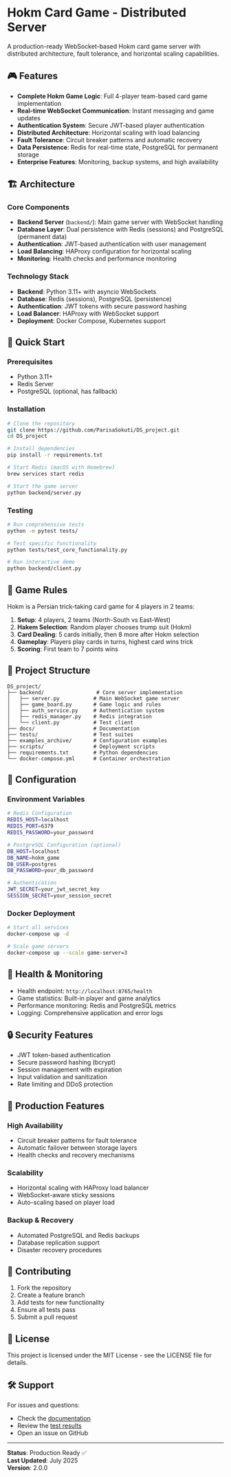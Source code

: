 # Hokm Card Game - Distributed Server

A production-ready WebSocket-based Hokm card game server with distributed architecture, fault tolerance, and horizontal scaling capabilities.

## 🎮 Features

- **Complete Hokm Game Logic**: Full 4-player team-based card game implementation
- **Real-time WebSocket Communication**: Instant messaging and game updates
- **Authentication System**: Secure JWT-based player authentication
- **Distributed Architecture**: Horizontal scaling with load balancing
- **Fault Tolerance**: Circuit breaker patterns and automatic recovery
- **Data Persistence**: Redis for real-time state, PostgreSQL for permanent storage
- **Enterprise Features**: Monitoring, backup systems, and high availability

## 🏗️ Architecture

### Core Components

- **Backend Server** (`backend/`): Main game server with WebSocket handling
- **Database Layer**: Dual persistence with Redis (sessions) and PostgreSQL (permanent data)
- **Authentication**: JWT-based authentication with user management
- **Load Balancing**: HAProxy configuration for horizontal scaling
- **Monitoring**: Health checks and performance monitoring

### Technology Stack

- **Backend**: Python 3.11+ with asyncio WebSockets
- **Database**: Redis (sessions), PostgreSQL (persistence)
- **Authentication**: JWT tokens with secure password hashing
- **Load Balancer**: HAProxy with WebSocket support
- **Deployment**: Docker Compose, Kubernetes support

## 🚀 Quick Start

### Prerequisites

- Python 3.11+
- Redis Server
- PostgreSQL (optional, has fallback)

### Installation

```bash
# Clone the repository
git clone https://github.com/ParisaSokuti/DS_project.git
cd DS_project

# Install dependencies
pip install -r requirements.txt

# Start Redis (macOS with Homebrew)
brew services start redis

# Start the game server
python backend/server.py
```

### Testing

```bash
# Run comprehensive tests
python -m pytest tests/

# Test specific functionality
python tests/test_core_functionality.py

# Run interactive demo
python backend/client.py
```

## 🎲 Game Rules

Hokm is a Persian trick-taking card game for 4 players in 2 teams:

1. **Setup**: 4 players, 2 teams (North-South vs East-West)
2. **Hakem Selection**: Random player chooses trump suit (Hokm)
3. **Card Dealing**: 5 cards initially, then 8 more after Hokm selection
4. **Gameplay**: Players play cards in turns, highest card wins trick
5. **Scoring**: First team to 7 points wins

## 📁 Project Structure

```
DS_project/
├── backend/                 # Core server implementation
│   ├── server.py           # Main WebSocket game server
│   ├── game_board.py       # Game logic and rules
│   ├── auth_service.py     # Authentication system
│   ├── redis_manager.py    # Redis integration
│   └── client.py           # Test client
├── docs/                   # Documentation
├── tests/                  # Test suites
├── examples_archive/       # Configuration examples
├── scripts/                # Deployment scripts
├── requirements.txt        # Python dependencies
└── docker-compose.yml      # Container orchestration
```

## 🔧 Configuration

### Environment Variables

```bash
# Redis Configuration
REDIS_HOST=localhost
REDIS_PORT=6379
REDIS_PASSWORD=your_password

# PostgreSQL Configuration (optional)
DB_HOST=localhost
DB_NAME=hokm_game
DB_USER=postgres
DB_PASSWORD=your_db_password

# Authentication
JWT_SECRET=your_jwt_secret_key
SESSION_SECRET=your_session_secret
```

### Docker Deployment

```bash
# Start all services
docker-compose up -d

# Scale game servers
docker-compose up --scale game-server=3
```

## 🏥 Health & Monitoring

- Health endpoint: `http://localhost:8765/health`
- Game statistics: Built-in player and game analytics
- Performance monitoring: Redis and PostgreSQL metrics
- Logging: Comprehensive application and error logs

## 🔒 Security Features

- JWT token-based authentication
- Secure password hashing (bcrypt)
- Session management with expiration
- Input validation and sanitization
- Rate limiting and DDoS protection

## 🚀 Production Features

### High Availability
- Circuit breaker patterns for fault tolerance
- Automatic failover between storage layers
- Health checks and recovery mechanisms

### Scalability
- Horizontal scaling with HAProxy load balancer
- WebSocket-aware sticky sessions
- Auto-scaling based on player load

### Backup & Recovery
- Automated PostgreSQL and Redis backups
- Database replication support
- Disaster recovery procedures

## 🤝 Contributing

1. Fork the repository
2. Create a feature branch
3. Add tests for new functionality
4. Ensure all tests pass
5. Submit a pull request

## 📄 License

This project is licensed under the MIT License - see the LICENSE file for details.

## 🛠️ Support

For issues and questions:
- Check the [documentation](docs/)
- Review the [test results](tests/)
- Open an issue on GitHub

---

**Status**: Production Ready ✅  
**Last Updated**: July 2025  
**Version**: 2.0.0
